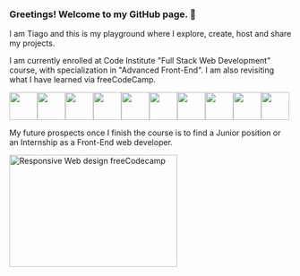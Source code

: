 <!--
**TiagoMA90/TiagoMA90** is a ✨ _special_ ✨ repository because its `README.md` (this file) appears on your GitHub profile.

Here are some ideas to get you started:
- 🔭 I’m currently working on ...
- 🌱 I’m currently learning ...
- 👯 I’m looking to collaborate on ...
- 🤔 I’m looking for help with ...
- 💬 Ask me about ...
- 📫 How to reach me: ...
- ⚡ Fun fact: ...
-->
### Greetings! Welcome to my GitHub page. 🦎
I am Tiago and this is my playground where I explore, create, host and share my projects.

I am currently enrolled at Code Institute "Full Stack Web Development" course, with specialization in "Advanced Front-End".
I am also revisiting what I have learned via freeCodeCamp.

<!-- Skillset Icons from: https://devicon.dev/ -->

<img src="https://cdn.jsdelivr.net/gh/devicons/devicon/icons/html5/html5-original-wordmark.svg" width="50" height="50" /><img src="https://cdn.jsdelivr.net/gh/devicons/devicon/icons/css3/css3-original-wordmark.svg" width="50" height="50" /><img src="https://cdn.jsdelivr.net/gh/devicons/devicon/icons/javascript/javascript-original.svg" width="50" height="50" /><img src="https://cdn.jsdelivr.net/gh/devicons/devicon/icons/bootstrap/bootstrap-plain-wordmark.svg" width="50" height="50" /><img src="https://cdn.jsdelivr.net/gh/devicons/devicon/icons/react/react-original-wordmark.svg" width="50" height="50" /><img src="https://cdn.jsdelivr.net/gh/devicons/devicon/icons/heroku/heroku-plain-wordmark.svg" width="50" height="50" /><img src="https://cdn.jsdelivr.net/gh/devicons/devicon/icons/postgresql/postgresql-original-wordmark.svg" width="50" height="50" /><img src="https://cdn.jsdelivr.net/gh/devicons/devicon/icons/npm/npm-original-wordmark.svg" width="50" height="50" /><img src="https://cdn.jsdelivr.net/gh/devicons/devicon/icons/vscode/vscode-original-wordmark.svg" width="50" height="50" /><img src="https://cdn.jsdelivr.net/gh/devicons/devicon/icons/github/github-original-wordmark.svg" width="50" height="50" />

My future prospects once I finish the course is to find a Junior position or an Internship as a Front-End web developer.

<!--
| Languages | Frameworks/Libraries | Cloud Platform | Development Environment | Testing Tools | Toolkits |
| -------------------- | -------------------------- | ----------------------- | ------------------------ | ------- | ------- |
| ![HTML5](https://img.shields.io/badge/HTML5-E34F26?style=for-the-badge&logo=html5&logoColor=white) | ![Bootstrap](https://img.shields.io/badge/Bootstrap-563D7C?style=for-the-badge&logo=bootstrap&logoColor=white) | ![GitHub](https://img.shields.io/badge/GitHub-181717?style=for-the-badge&logo=github&logoColor=white) | ![Gitpod](https://img.shields.io/badge/GitPod-FFAE33?logo=gitpod&logoColor=000000&style=for-the-badge) | ![W3C](https://img.shields.io/badge/W3C-005A9C?style=for-the-badge&logo=w3c&logoColor=white) | ![FontAwesome](https://img.shields.io/badge/FontAwesome-339AF0?style=for-the-badge&logo=font-awesome&logoColor=white) |
| ![CSS3](https://img.shields.io/badge/CSS3-1572B6?style=for-the-badge&logo=css3&logoColor=white) | ![React](https://img.shields.io/badge/React-61DAFB?style=for-the-badge&logo=react&logoColor=black)| ![PostgreSQL](https://img.shields.io/badge/PostgreSQL-336791?style=for-the-badge&logo=postgresql&logoColor=white) | ![VSCode](https://img.shields.io/badge/VS_Code-007ACC?style=for-the-badge&logo=visual-studio-code&logoColor=white) | ![Jigsaw](https://img.shields.io/badge/Jigsaw-EC5732?style=for-the-badge&logo=jigsaw&logoColor=white) | ![GoogleFonts](https://img.shields.io/badge/Google_Fonts-4285F4?style=for-the-badge&logo=google-fonts&logoColor=white) |
| ![JavaScript](https://img.shields.io/badge/JavaScript-F7DF1E?style=for-the-badge&logo=javascript&logoColor=black) | ![Django](https://img.shields.io/badge/Django-092E20?style=for-the-badge&logo=django&logoColor=green) | ![Cloudinary](https://img.shields.io/badge/Cloudinary-4285F4?style=for-the-badge&logo=cloudinary&logoColor=white) | ![GoogleChrome](https://img.shields.io/badge/Google_chrome-4285F4?style=for-the-badge&logo=Google-chrome&logoColor=white) | ![JSHint](https://img.shields.io/badge/JSHint-F89939?style=for-the-badge&logo=jshint&logoColor=white) |
| ![Python](https://img.shields.io/badge/Python-3776AB?style=for-the-badge&logo=python&logoColor=white) | ![DjangoRest](https://img.shields.io/badge/django%20rest-ff1709?style=for-the-badge&logo=django&logoColor=white) | ![Heroku](https://img.shields.io/badge/Heroku-430098?style=for-the-badge&logo=heroku&logoColor=white) | ![Windows](https://img.shields.io/badge/Windows-0078D6?style=for-the-badge&logo=windows&logoColor=white) | ![Lighthouse](https://img.shields.io/badge/Lighthouse-F44B21?style=for-the-badge&logo=Lighthouse&logoColor=white) |
-->

<a href="https://www.freecodecamp.org/certification/fcc4b91224a-c098-4fac-baaa-bdb55daa6fec/responsive-web-design" target="_blank">
    <img src="https://res.cloudinary.com/dmbdqco85/image/upload/v1701990105/d8bapss10sxb3p8txyyz.png" alt="Responsive Web design freeCodecamp" width="300" height="200">
</a>



<!--### Certifications
[![FreeCodeCamp Responsive Web Design Certificate](https://img.shields.io/badge/FreeCodeCamp-Certificate-0a0a0a?style=for-the-badge&logo=freeCodeCamp)](https://www.freecodecamp.org/certification/fcc4b91224a-c098-4fac-baaa-bdb55daa6fec/responsive-web-design)
-->

